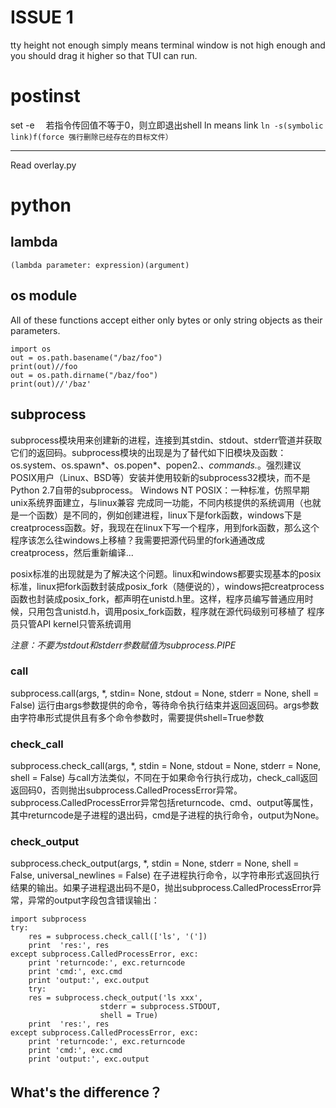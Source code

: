 # ISSUE 1  
tty height not enough simply means terminal window is not high enough and you should drag it higher so that TUI can run.
# postinst
set -e 　若指令传回值不等于0，则立即退出shell
ln means link
`ln -s(symbolic link)f(force 强行删除已经存在的目标文件）`
*** 
Read overlay.py  
# python  
## lambda  
`(lambda parameter: expression)(argument)`
## os module  
All of these functions accept either only bytes or only string objects as their parameters. 
```
import os 
out = os.path.basename("/baz/foo")
print(out)//foo
out = os.path.dirname("/baz/foo")
print(out)//'/baz'
```
## subprocess
subprocess模块用来创建新的进程，连接到其stdin、stdout、stderr管道并获取它们的返回码。subprocess模块的出现是为了替代如下旧模块及函数：os.system、os.spawn*、os.popen*、popen2.*、commands.*。强烈建议POSIX用户（Linux、BSD等）安装并使用较新的subprocess32模块，而不是Python 2.7自带的subprocess。
Windows NT
POSIX：一种标准，仿照早期unix系统界面建立，与linux兼容
  完成同一功能，不同内核提供的系统调用（也就是一个函数）是不同的，例如创建进程，linux下是fork函数，windows下是creatprocess函数。好，我现在在linux下写一个程序，用到fork函数，那么这个程序该怎么往windows上移植？我需要把源代码里的fork通通改成creatprocess，然后重新编译...

  posix标准的出现就是为了解决这个问题。linux和windows都要实现基本的posix标准，linux把fork函数封装成posix_fork（随便说的），windows把creatprocess函数也封装成posix_fork，都声明在unistd.h里。这样，程序员编写普通应用时候，只用包含unistd.h，调用posix_fork函数，程序就在源代码级别可移植了
程序员只管API kernel只管系统调用


*注意：不要为stdout和stderr参数赋值为subprocess.PIPE*   

### call  
subprocess.call(args, *, stdin= None, stdout = None, stderr = None, shell = False)
运行由args参数提供的命令，等待命令执行结束并返回返回码。args参数由字符串形式提供且有多个命令参数时，需要提供shell=True参数
### check_call
subprocess.check_call(args, *, stdin = None, stdout = None, stderr = None, shell = False)
与call方法类似，不同在于如果命令行执行成功，check_call返回返回码0，否则抛出subprocess.CalledProcessError异常。
subprocess.CalledProcessError异常包括returncode、cmd、output等属性，其中returncode是子进程的退出码，cmd是子进程的执行命令，output为None。
### check_output

subprocess.check_output(args, *, stdin = None, stderr = None, shell = False, universal_newlines = False)
在子进程执行命令，以字符串形式返回执行结果的输出。如果子进程退出码不是0，抛出subprocess.CalledProcessError异常，异常的output字段包含错误输出：
```
import subprocess
try:
    res = subprocess.check_call(['ls', '('])
    print  'res:', res
except subprocess.CalledProcessError, exc:
    print 'returncode:', exc.returncode
    print 'cmd:', exc.cmd
    print 'output:', exc.output
    try:
    res = subprocess.check_output('ls xxx',
                    stderr = subprocess.STDOUT,
                    shell = True)
    print  'res:', res
except subprocess.CalledProcessError, exc:
    print 'returncode:', exc.returncode
    print 'cmd:', exc.cmd
    print 'output:', exc.output

```
## What's the difference？

